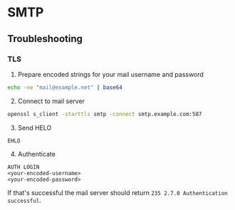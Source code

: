 # SMTP


## Troubleshooting

### TLS

1. Prepare encoded strings for your mail username and password

```bash
echo -ne "mail@example.net" | base64
```

2. Connect to mail server

```bash
openssl s_client -starttls smtp -connect smtp.example.com:587
```

3. Send HELO

```smtp
EHLO
```

4. Authenticate

```smtp
AUTH LOGIN
<your-encoded-username>
<your-encoded-password>
```

If that's successful the mail server should return `235 2.7.0 Authentication successful`.
